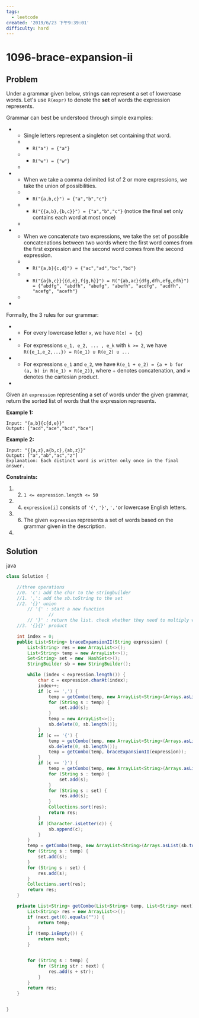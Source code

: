 ```yaml
---
tags:
  - leetcode
created: '2019/6/23 下午9:39:01'
difficulty: hard
---
```


# 1096-brace-expansion-ii

## Problem

Under a grammar given below, strings can represent a set of lowercase words.  Let's use `R(expr)` to denote the **set** of words the expression represents.  
  


Grammar can best be understood through simple examples:  
  


* * Single letters represent a singleton set containing that word. 
  * * `R("a") = {"a"}`
  * * `R("w") = {"w"}`
  * 
* * When we take a comma delimited list of 2 or more expressions, we take the union of possibilities. 
  * * `R("{a,b,c}") = {"a","b","c"}`
  * * `R("{{a,b},{b,c}}") = {"a","b","c"}` \(notice the final set only contains each word at most once\)
  * 
* * When we concatenate two expressions, we take the set of possible concatenations between two words where the first word comes from the first expression and the second word comes from the second expression. 
  * * `R("{a,b}{c,d}") = {"ac","ad","bc","bd"}`
  * * `R("{a{b,c}}{{d,e},f{g,h}}") = R("{ab,ac}{dfg,dfh,efg,efh}") = {"abdfg", "abdfh", "abefg", "abefh", "acdfg", "acdfh", "acefg", "acefh"}`
  * 
* 
Formally, the 3 rules for our grammar:  
  


* * For every lowercase letter `x`, we have `R(x) = {x}`
* * For expressions `e_1, e_2, ... , e_k` with `k >= 2`, we have `R({e_1,e_2,...}) = R(e_1) ∪ R(e_2) ∪ ...`
* * For expressions `e_1` and `e_2`, we have `R(e_1 + e_2) = {a + b for (a, b) in R(e_1) × R(e_2)}`, where + denotes concatenation, and × denotes the cartesian product.
* 
Given an `expression` representing a set of words under the given grammar, return the sorted list of words that the expression represents.  
  


**Example 1:**  
  


```text
Input: "{a,b}{c{d,e}}"
Output: ["acd","ace","bcd","bce"]
```

**Example 2:**  
  


```text
Input: "{{a,z},a{b,c},{ab,z}}"
Output: ["a","ab","ac","z"]
Explanation: Each distinct word is written only once in the final answer.
```

**Constraints:**  
  


1. 2. `1 <= expression.length <= 50`
3. 4. `expression[i]` consists of `'{'`, `'}'`, `','`or lowercase English letters.
5. 6. The given `expression` represents a set of words based on the grammar given in the description.
7. 
## Solution

java

```java
class Solution {

    //three operations
    //0. 'c': add the char to the stringbuilder
    //1. ',': add the sb.toString to the set
    //2. '{}' union
        // '{' : start a new function
                //
        // '}' : return the list. check whether they need to multiply with the list before it.
    //3. '{}{}' product

    int index = 0;
    public List<String> braceExpansionII(String expression) {
        List<String> res = new ArrayList<>();
        List<String> temp = new ArrayList<>();
        Set<String> set = new  HashSet<>();
        StringBuilder sb = new StringBuilder();

        while (index < expression.length()) {
            char c = expression.charAt(index);
            index++;
            if (c == ',') {
                temp = getCombo(temp, new ArrayList<String>(Arrays.asList(sb.toString())));
                for (String s : temp) {
                    set.add(s);
                }
                temp = new ArrayList<>();
                sb.delete(0, sb.length());
            }
            if (c == '{') {
                temp = getCombo(temp, new ArrayList<String>(Arrays.asList(sb.toString())));
                sb.delete(0, sb.length());
                temp = getCombo(temp, braceExpansionII(expression));               
            }
            if (c == '}') {
                temp = getCombo(temp, new ArrayList<String>(Arrays.asList(sb.toString())));
                for (String s : temp) {
                    set.add(s);
                }
                for (String s : set) {
                    res.add(s);
                }
                Collections.sort(res);
                return res;
            }
            if (Character.isLetter(c)) {
                sb.append(c);
            }
        }
        temp = getCombo(temp, new ArrayList<String>(Arrays.asList(sb.toString())));
        for (String s : temp) {
            set.add(s);
        }
        for (String s : set) {
            res.add(s);
        }
        Collections.sort(res);
        return res;
    }

    private List<String> getCombo(List<String> temp, List<String> next) {
        List<String> res = new ArrayList<>();
        if (next.get(0).equals("")) {
            return temp;
        }
        if (temp.isEmpty()) {
            return next;
        }


        for (String s : temp) {
            for (String str : next) {
                res.add(s + str);
            }
        }
        return res;
    }


}
​
```

